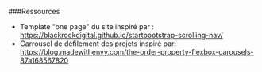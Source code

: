 ###Ressources
* Template "one page" du site inspiré par : https://blackrockdigital.github.io/startbootstrap-scrolling-nav/  
* Carrousel de défilement des projets inspiré par: https://blog.madewithenvy.com/the-order-property-flexbox-carousels-87a168567820